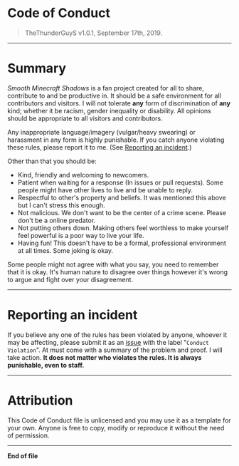 # Code of Conduct
> TheThunderGuyS v1.0.1, September 17th, 2019.
**********************
# Summary
*Smooth Minecraft Shadows* is a fan project created for all to share, contribute to and be productive in. 
It should be a safe environment for all contributors and visitors. 
I will not tolerate **any** form of discrimination of **any** kind; whether it be racism, gender inequality or disability. 
All opinions should be appropriate to all visitors and contributors. 

Any inappropriate language/imagery (vulgar/heavy swearing) or harassment in any form is highly punishable.
If you catch anyone violating these rules, please report it to me. (See [Reporting an incident](CODE_OF_CONDUCT.md#reporting-an-incident).)

Other than that you should be:
- Kind, friendly and welcoming to newcomers.
- Patient when waiting for a response (In issues or pull requests). Some people might have other lives to live and be unable to reply.
- Respectful to other's property and beliefs. It was mentioned this above but I can't stress this enough.
- Not malicious. We don't want to be the center of a crime scene. Please don't be a online predator.
- Not putting others down. Making others feel worthless to make yourself feel powerful is a poor way to live your life.
- Having fun! This doesn't have to be a formal, professional environment at all times. Some joking is okay.

Some people might not agree with what you say, you need to remember that it is okay. 
It's human nature to disagree over things however it's wrong to argue and fight over your disagreement.
**********************
# Reporting an incident
If you believe any one of the rules has been violated by anyone, whoever it may be affecting, please submit it as an [issue](https://github.com/TheThunderGuyS/SmoothMinecraftShadows/issues/new) with the label "`Conduct Violation`".
At must come with a summary of the problem and proof. I will take action. 
**It does not matter who violates the rules. It is always punishable, even to staff.**
**********************
# Attribution
This Code of Conduct file is unlicensed and you may use it as a template for your own. Anyone is free to copy, modify or reproduce it without the need of permission.
**********************
**End of file**
